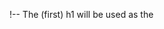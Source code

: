 !-- The (first) h1 will be used as the <title> of the HTML page -->
# EZE KELECHI CYNTHIA

<!-- The unordered list immediately after the h1 will be formatted on a single
line. It is intended to be used for contact details -->
- <cynthiaezeh.ck@gmail.com>
- (234) 803 679 5578
- [www.linkedin.com/in/cynthia-kelechi-eze-b85280175](www.linkedin.com/in/cynthia-kelechi-eze-b85280175)
- 35, Alpha Beach Road, Igbo-Efon Lekki, Lagos

<!-- The paragraph after the h1 and ul and before the first h2 is optional. It
is intended to be used for a short summary. -->
A Nutritionist and an advocate of good health, with excellent knowledge in the use of IBM SPSS Statistical 
Software for Basic Data Analysis in Food and Nutrition. A brand strategist and advertiser with one year of 
experience in social media marketing, copywriting, search engine optimization, Google analytics and content 
creation..

## Experience

<!-- You have to wrap the "left" and "right" half of these headings in spans by
hand -->
### <span>Self-employed, Digital Marketing Freelancer </span> <span>July 2020 -- Present</span>

Help in making companies stand out from the crowd by boosting online visibility, enhancing brand awareness, 
optimizing marketing campaigns and writing compelling sales copies that help maximize sales.

### <span>Digital Marketing Manager, Softicu Technology</span> <span>April 2019 -- July 2020/span>

Responsible for planning and creating marketing campaigns both online and offline, generating contents 
that connects, engages and converts customers.
 
### <span>Clinical Nutritionist (Intern), Enugu State University Teaching Hospital, Parklane</span> <span>April 2017 -- June 2017/span>

Provided nutrition education and counselled patients and families on nutrition issues, individually and in groups. Also carried out 
nutrition assessments to determine risk and nutrition requirements.

### <span>Food and Beverage Supervisor (Intern), Jucony Hotel and Resorts, Enugu</span> <span>July 2017 -- October 2017/span>

Was responsible for ensuring that all food and drinks are of the highest quality and complying with food and safety regulations.

## Education

### <span>Micheal Okpara University of Agriculture, Umudike.</span> <span>2014 -- 2018</span>
 
  - B.Sc. Human Nutrition and Dietetics
  - GPA 4.0

### <span>School of Preliminary Studies, Doyen Academy Enugu</span> <span>2012 -- 2013</span>

  - GCE AS & A Level
  
### <span> University of Nigeria Secondary School, Nsukka</span> <span>2004 -- 2010</span>

  - Senior Secondary School (SSCE/WAEC)
 
## Trainings and Certifications

 - The Complete Facebook Marketing                             </span> <span>2020</span>
 - Fundamentals of digital Marketing (Google Digital Skills)   </span> <span>2019</span>
 - Digital Marketing Associate                                 </span> <span>2019</span>
 - Human Resource Management Associations (HRMA)               </span> <span>2019</span>

## Skills

- Social Media Marketing
- Basic Data Analysis in Food and Nutrition Using IBM SPSS Statistical Software
- Internet Utility
- Microsoft Office Tools
- Interpersonal skills
- Public Speaking
- Customer Service and satisfaction


